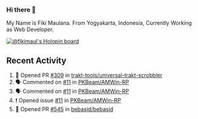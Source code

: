 ### Hi there 👋

My Name is Fiki Maulana. From Yogyakarta, Indonesia, Currently Working as Web Developer.

[![@fikimaul's Holopin board](https://holopin.io/api/user/board?user=fikimaul)](https://holopin.io/@fikimaul)

## Recent Activity

<!--START_SECTION:activity-->
1. 💪 Opened PR [#309](https://github.com/trakt-tools/universal-trakt-scrobbler/pull/309) in [trakt-tools/universal-trakt-scrobbler](https://github.com/trakt-tools/universal-trakt-scrobbler)
2. 🗣 Commented on [#11](https://github.com/PKBeam/AMWin-RP/issues/11) in [PKBeam/AMWin-RP](https://github.com/PKBeam/AMWin-RP)
3. 🗣 Commented on [#11](https://github.com/PKBeam/AMWin-RP/issues/11) in [PKBeam/AMWin-RP](https://github.com/PKBeam/AMWin-RP)
4. ❗ Opened issue [#11](https://github.com/PKBeam/AMWin-RP/issues/11) in [PKBeam/AMWin-RP](https://github.com/PKBeam/AMWin-RP)
5. 💪 Opened PR [#545](https://github.com/bebasid/bebasid/pull/545) in [bebasid/bebasid](https://github.com/bebasid/bebasid)
<!--END_SECTION:activity-->
